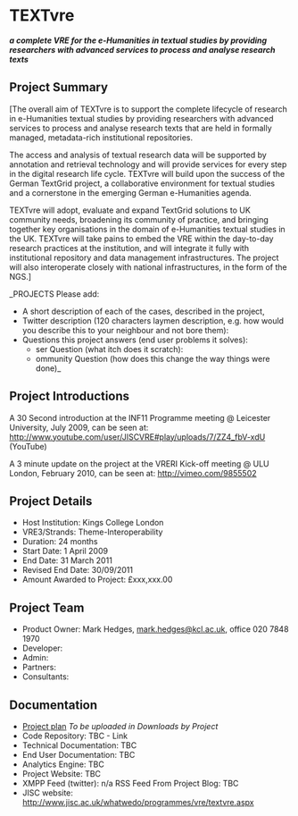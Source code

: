 # TEXTvre #
**_a complete VRE for the e-Humanities in textual studies by providing researchers with advanced services to process and analyse research texts_**

## Project Summary ##
[The overall aim of TEXTvre is to support the complete lifecycle of research in e-Humanities textual studies by providing researchers with advanced services to process and analyse research texts that are held in formally managed, metadata-rich institutional repositories.

The access and analysis of textual research data will be supported by annotation and retrieval technology and will provide services for every step in the digital research life cycle. TEXTvre will build upon the success of the German TextGrid project, a collaborative environment for textual studies and a cornerstone in the emerging German e-Humanities agenda.

TEXTvre will adopt, evaluate and expand TextGrid solutions to UK community needs, broadening its community of practice, and bringing together key organisations in the domain of e-Humanities textual studies in the UK. TEXTvre will take pains to embed the VRE within the day-to-day research practices at the institution, and will integrate it fully with institutional repository and data management infrastructures. The project will also interoperate closely with national infrastructures, in the form of the NGS.]

_PROJECTS Please add:
  * A short description of each of the cases, described in the project,
  * Twitter description (120 characters laymen description, e.g. how would you describe this to your neighbour and not bore them):
  * Questions this project answers (end user problems it solves):
    * ser Question (what itch does it scratch):
    * ommunity Question (how does this change the way things were done)_

## Project Introductions ##
A 30 Second introduction at the INF11 Programme meeting @ Leicester University, July 2009, can be seen at:
http://www.youtube.com/user/JISCVRE#play/uploads/7/ZZ4_fbV-xdU (YouTube)

A 3 minute update on the project at the VRERI Kick-off meeting @ ULU London, February 2010, can be seen at: http://vimeo.com/9855502

## Project Details ##
  * Host Institution: Kings College London
  * VRE3/Strands:  Theme-Interoperability
  * Duration: 24 months
  * Start Date: 1 April 2009
  * End Date: 31 March 2011
  * Revised End Date: 30/09/2011
  * Amount Awarded to Project: £xxx,xxx.00

## Project Team ##
  * Product Owner: Mark Hedges, mark.hedges@kcl.ac.uk, office 020 7848 1970
  * Developer:
  * Admin:
  * Partners:
  * Consultants:

## Documentation ##
  * [Project plan](http://vreri.googlecode.com/files/XXX) _To be uploaded in Downloads by Project_
  * Code Repository: TBC - Link
  * Technical Documentation: TBC
  * End User Documentation: TBC
  * Analytics Engine: TBC
  * Project Website: TBC
  * XMPP Feed (twitter): n/a RSS Feed From Project Blog: TBC
  * JISC website: http://www.jisc.ac.uk/whatwedo/programmes/vre/textvre.aspx